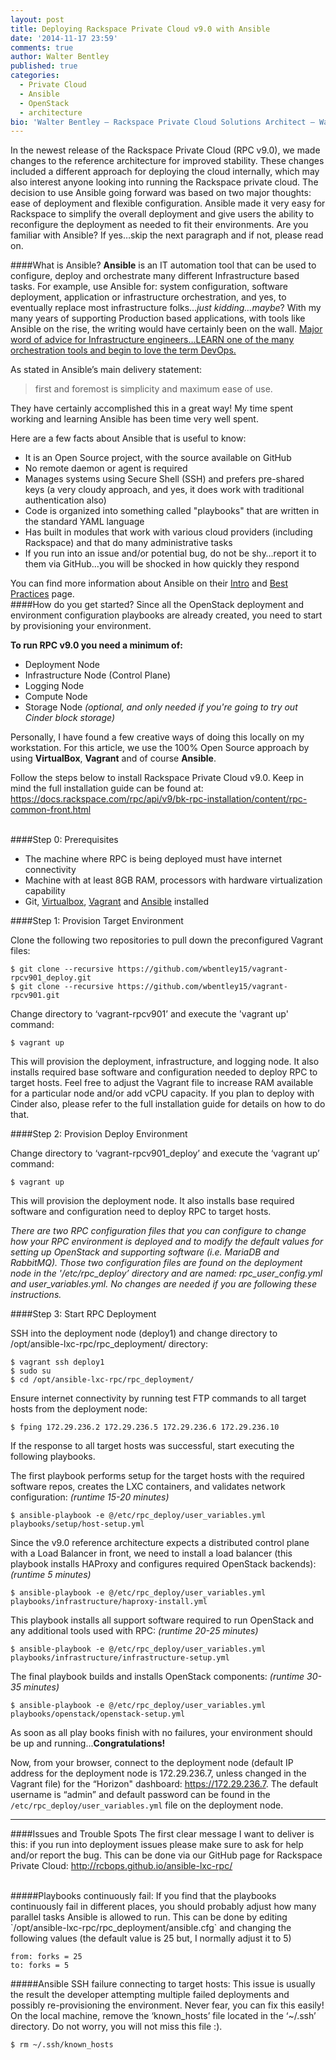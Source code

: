 ```yaml
---
layout: post
title: Deploying Rackspace Private Cloud v9.0 with Ansible
date: '2014-11-17 23:59'
comments: true
author: Walter Bentley
published: true
categories:
  - Private Cloud
  - Ansible
  - OpenStack
  - architecture
bio: 'Walter Bentley – Rackspace Private Cloud Solutions Architect – Walter is a new Racker with a diverse background in Production Systems Administration and Solutions Architecture. He brings over 15 years of experience across numerous industries such as Online Marketing, Financial, Insurance, Aviation, Food Industry and Education. In the past, always being the requestor, consumer and advisor to companies to use technologies such as OpenStack, now promoter of OpenStack technology and Cloud educator. You can find him on Twitter as @djstayflypro'
---
```


In the newest release of the Rackspace Private Cloud (RPC v9.0), we made changes to the reference architecture for improved stability. These changes included a different approach for deploying the cloud internally, which may also interest anyone looking into running the Rackspace private cloud.  The decision to use Ansible going forward was based on two major thoughts: ease of deployment and flexible configuration.  Ansible made it very easy for Rackspace to simplify the overall deployment and give users the ability to reconfigure the deployment as needed to fit their environments.  Are you familiar with Ansible?  If yes…skip the next paragraph and if not, please read on.

<!-- more -->

####What is Ansible?
**Ansible** is an IT automation tool that can be used to configure, deploy and orchestrate many different Infrastructure based tasks.  For example, use Ansible for: system configuration, software deployment, application or infrastructure orchestration, and yes, to eventually replace most infrastructure folks…*just kidding…maybe*?  With my many years of supporting Production based applications, with tools like Ansible on the rise, the writing would have certainly been on the wall.  <u>Major word of advice for Infrastructure engineers…LEARN one of the many orchestration tools and begin to love the term DevOps.</u>

As stated in Ansible’s main delivery statement:
>first and foremost is simplicity and maximum ease of use.

They have certainly accomplished this in a great way!  My time spent working and learning Ansible has been time very well spent.

Here are a few facts about Ansible that is useful to know:

   * It is an Open Source project, with the source available on GitHub
   * No remote daemon or agent is required
   * Manages systems using Secure Shell (SSH) and prefers pre-shared keys (a very cloudy approach, and yes, it does work with traditional authentication also)
   * Code is organized into something called "playbooks" that are written in the standard YAML language
   * Has built in modules that work with various cloud providers (including Rackspace) and that do many administrative tasks
   * If you run into an issue and/or potential bug, do not be shy…report it to them via GitHub…you will be shocked in how quickly they respond

You can find more information about Ansible on their [Intro](http://docs.ansible.com/intro.html) and [Best Practices](http://docs.ansible.com/playbooks_best_practices.html) page.
</br>
####How do you get started?
Since all the OpenStack deployment and environment configuration playbooks are already created, you need to start by provisioning your environment.

**To run RPC v9.0 you need a minimum of:**


   * Deployment Node
   * Infrastructure Node (Control Plane)
   * Logging Node
   * Compute Node
   * Storage Node *(optional, and only needed if you're going to try out Cinder block storage)*

Personally, I have found a few creative ways of doing this locally on my workstation.  For this article, we use the 100% Open Source approach by using **VirtualBox**, **Vagrant** and of course **Ansible**.

Follow the steps below to install Rackspace Private Cloud v9.0.  Keep in mind the full installation guide can be found at: https://docs.rackspace.com/rpc/api/v9/bk-rpc-installation/content/rpc-common-front.html

</br>
####Step 0: Prerequisites


   * The machine where RPC is being deployed must have internet connectivity
   * Machine with at least 8GB RAM, processors with hardware virtualization capability
   * Git, [Virtualbox](https://www.virtualbox.org/manual/ch02.html), [Vagrant](https://docs.vagrantup.com/v2/installation/index.html) and [Ansible](http://docs.ansible.com/intro_installation.html) installed

####Step 1: Provision Target Environment

Clone the following two repositories to pull down the preconfigured Vagrant files:

	$ git clone --recursive https://github.com/wbentley15/vagrant-rpcv901_deploy.git
	$ git clone --recursive https://github.com/wbentley15/vagrant-rpcv901.git

Change directory to ‘vagrant-rpcv901’ and execute the 'vagrant up' command:

    $ vagrant up

This will provision the deployment, infrastructure, and logging node.  It also installs required base software and configuration needed to deploy RPC to target hosts.  Feel free to adjust the Vagrant file to increase RAM available for a particular node and/or add vCPU capacity.  If you plan to deploy with Cinder also, please refer to the full installation guide for details on how to do that.

####Step 2: Provision Deploy Environment

Change directory to ‘vagrant-rpcv901_deploy’ and execute the ‘vagrant up’ command:

	$ vagrant up

This will provision the deployment node.  It also installs base required software and configuration need to deploy RPC to target hosts.

*There are two RPC configuration files that you can configure to change how your RPC environment is deployed and to modify the default values for setting up OpenStack and supporting software (i.e. MariaDB and RabbitMQ).  Those two configuration files are found on the deployment node in the '/etc/rpc_deploy’ directory and are named: rpc_user_config.yml and user_variables.yml. No changes are needed if you are following these instructions.*

####Step 3: Start RPC Deployment

SSH into the deployment node (deploy1) and change directory to  /opt/ansible-lxc-rpc/rpc_deployment/ directory:

	$ vagrant ssh deploy1
    $ sudo su
	$ cd /opt/ansible-lxc-rpc/rpc_deployment/


Ensure internet connectivity by running test FTP commands to all target hosts from the deployment node:

	$ fping 172.29.236.2 172.29.236.5 172.29.236.6 172.29.236.10



If the response to all target hosts was successful, start executing the following playbooks.


The first playbook performs setup for the target hosts with the required software repos, creates the LXC containers, and validates network configuration: *(runtime 15-20 minutes)*

	$ ansible-playbook -e @/etc/rpc_deploy/user_variables.yml playbooks/setup/host-setup.yml

Since the v9.0 reference architecture expects a distributed control plane with a Load Balancer in front, we need to install a load balancer (this playbook installs HAProxy and configures required OpenStack backends): *(runtime 5 minutes)*

	$ ansible-playbook -e @/etc/rpc_deploy/user_variables.yml playbooks/infrastructure/haproxy-install.yml

This playbook installs all support software required to run OpenStack and any additional tools used with RPC: *(runtime 20-25 minutes)*

	$ ansible-playbook -e @/etc/rpc_deploy/user_variables.yml playbooks/infrastructure/infrastructure-setup.yml

The final playbook builds and installs OpenStack components: *(runtime 30-35 minutes)*

	$ ansible-playbook -e @/etc/rpc_deploy/user_variables.yml playbooks/openstack/openstack-setup.yml


As soon as all play books finish with no failures, your environment should be up and running...**Congratulations!**

Now, from your browser, connect to the deployment node (default IP address for the deployment node is 172.29.236.7, unless changed in the Vagrant file) for the “Horizon" dashboard:  https://172.29.236.7.  The default username is “admin” and default password can be found in the `/etc/rpc_deploy/user_variables.yml` file on the deployment node.
</br>

---
####Issues and Trouble Spots
The first clear message I want to deliver is this: if you run into deployment issues please make sure to ask for help and/or report the bug.  This can be done via our GitHub page for Rackspace Private Cloud: http://rcbops.github.io/ansible-lxc-rpc/

</br>
#####Playbooks continuously fail:
If you find that the playbooks continuously fail in different places, you should probably adjust how many parallel tasks Ansible is allowed to run.  This can be done by editing `/opt/ansible-lxc-rpc/rpc_deployment/ansible.cfg` and changing the following values (the default value is 25 but, I normally adjust it to 5)

	from: forks = 25
	to: forks = 5

#####Ansible SSH failure connecting to target hosts:
This issue is usually the result the developer attempting multiple failed deployments and possibly re-provisioning the environment. Never fear, you can fix this easily! On the local machine, remove the ‘known_hosts’ file located in the ‘~/.ssh’ directory. Do not worry, you will not miss this file :).

	$ rm ~/.ssh/known_hosts